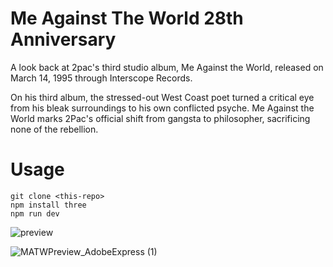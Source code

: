 # Me Against The World 28th Anniversary
A look back at 2pac's third studio album, Me Against the World, released on March 14, 1995 through Interscope Records.

On his third album, the stressed-out West Coast poet turned a critical eye from his bleak surroundings to his own conflicted psyche. Me Against the World marks 2Pac's official shift from gangsta to philosopher, sacrificing none of the rebellion.

# Usage
```
git clone <this-repo>
npm install three
npm run dev
```
![preview](https://user-images.githubusercontent.com/116237490/224528853-1c378213-f5e0-4eae-9005-543c8df397e1.jpg)

![MATWPreview_AdobeExpress (1)](https://user-images.githubusercontent.com/116237490/224577446-a28264c2-8e06-4197-86a5-37545dfad655.gif)
